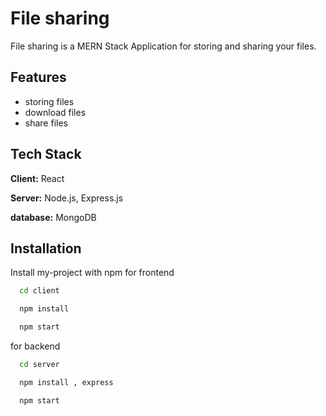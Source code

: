 
# File sharing 

 File sharing is a MERN Stack Application for storing and sharing your files.


 


## Features

- storing files
- download files
- share files



## Tech Stack

**Client:** React

**Server:** Node.js, Express.js

**database:** MongoDB


## Installation
Install my-project with npm for frontend

```bash
  cd client 

  npm install 

  npm start
```

for backend

```bash
  cd server

  npm install , express

  npm start
 ```
